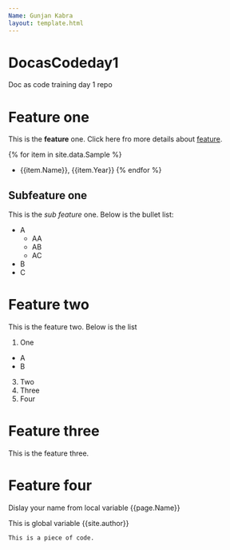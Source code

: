 ```yaml
---
Name: Gunjan Kabra
layout: template.html
---
```


# DocasCodeday1
Doc as code training day 1 repo

# Feature one

This is the **feature** one. Click here fro more details about [feature](https://techwriterstribe.com/course/docs-as-code-jekyll/).

{% for item in site.data.Sample %} 
- {{item.Name}}, {{item.Year}} 
{% endfor %}

## Subfeature one

This is the _sub feature_ one. Below is the bullet list:
- A
  * AA
  * AB
  * AC
- B
- C

# Feature two

This is the feature two. Below is the list
1. One
 * A
 * B
3. Two
4. Three
5. Four

# Feature three

This is the feature three.

# Feature four

Dislay your name from local variable {{page.Name}}

This is global variable {{site.author}}

````
This is a piece of code.
````
